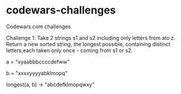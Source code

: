 # codewars-challenges
Codewars.com challenges 

Challenge 1: 
Take 2 strings s1 and s2 including only letters from ato z. Return a new sorted string, the longest possible, containing distinct letters,each taken only once - coming from s1 or s2.

a = "xyaabbbccccdefww"

b = "xxxxyyyyabklmopq"

longest(a, b) -> "abcdefklmopqwxy"
